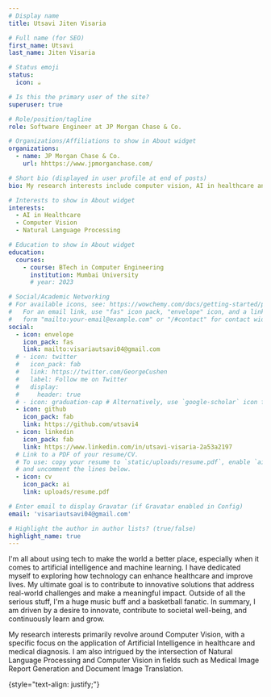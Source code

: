 ```yaml
---
# Display name
title: Utsavi Jiten Visaria

# Full name (for SEO)
first_name: Utsavi
last_name: Jiten Visaria

# Status emoji
status:
  icon: ☕️

# Is this the primary user of the site?
superuser: true

# Role/position/tagline
role: Software Engineer at JP Morgan Chase & Co.

# Organizations/Affiliations to show in About widget
organizations:
  - name: JP Morgan Chase & Co.
    url: hhttps://www.jpmorganchase.com/

# Short bio (displayed in user profile at end of posts)
bio: My research interests include computer vision, AI in healthcare and natural language processing.

# Interests to show in About widget
interests:
  - AI in Healthcare
  - Computer Vision
  - Natural Language Processing

# Education to show in About widget
education:
  courses:
    - course: BTech in Computer Engineering
      institution: Mumbai University
      # year: 2023

# Social/Academic Networking
# For available icons, see: https://wowchemy.com/docs/getting-started/page-builder/#icons
#   For an email link, use "fas" icon pack, "envelope" icon, and a link in the
#   form "mailto:your-email@example.com" or "/#contact" for contact widget.
social:
  - icon: envelope
    icon_pack: fas
    link: mailto:visariautsavi04@gmail.com
  # - icon: twitter
  #   icon_pack: fab
  #   link: https://twitter.com/GeorgeCushen
  #   label: Follow me on Twitter
  #   display:
  #     header: true
  # - icon: graduation-cap # Alternatively, use `google-scholar` icon from `ai` icon pack
  - icon: github
    icon_pack: fab
    link: https://github.com/utsavi4
  - icon: linkedin
    icon_pack: fab
    link: https://www.linkedin.com/in/utsavi-visaria-2a53a2197
  # Link to a PDF of your resume/CV.
  # To use: copy your resume to `static/uploads/resume.pdf`, enable `ai` icons in `params.yaml`,
  # and uncomment the lines below.
  - icon: cv
    icon_pack: ai
    link: uploads/resume.pdf

# Enter email to display Gravatar (if Gravatar enabled in Config)
email: 'visariautsavi04@gmail.com'

# Highlight the author in author lists? (true/false)
highlight_name: true
---
```


I'm all about using tech to make the world a better place, especially when it comes to artificial intelligence and machine learning. I have dedicated myself to exploring how technology can enhance healthcare and improve lives. My ultimate goal is to contribute to innovative solutions that address real-world challenges and make a meaningful impact. Outside of all the serious stuff, I'm a huge music buff and a basketball fanatic. In summary, I am driven by a desire to innovate, contribute to societal well-being, and continuously learn and grow.

My research interests primarily revolve around Computer Vision, with a specific focus on the application of Artificial Intelligence in healthcare and medical diagnosis. I am also intrigued by the intersection of Natural Language Processing and Computer Vision in fields such as Medical Image Report Generation and Document Image Translation.

{style="text-align: justify;"}
